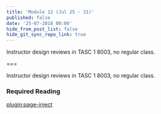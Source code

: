 ```yaml
---
title: 'Module 12 (Jul 25 - 31)'
published: false
date: '25-07-2018 00:00'
hide_from_post_list: false
hide_git_sync_repo_link: true
---
```


Instructor design reviews in TASC 1 8003, no regular class.

===

Instructor design reviews in TASC 1 8003, no regular class.

### Required Reading  
[plugin:page-inject](/module-readings/module-12)
